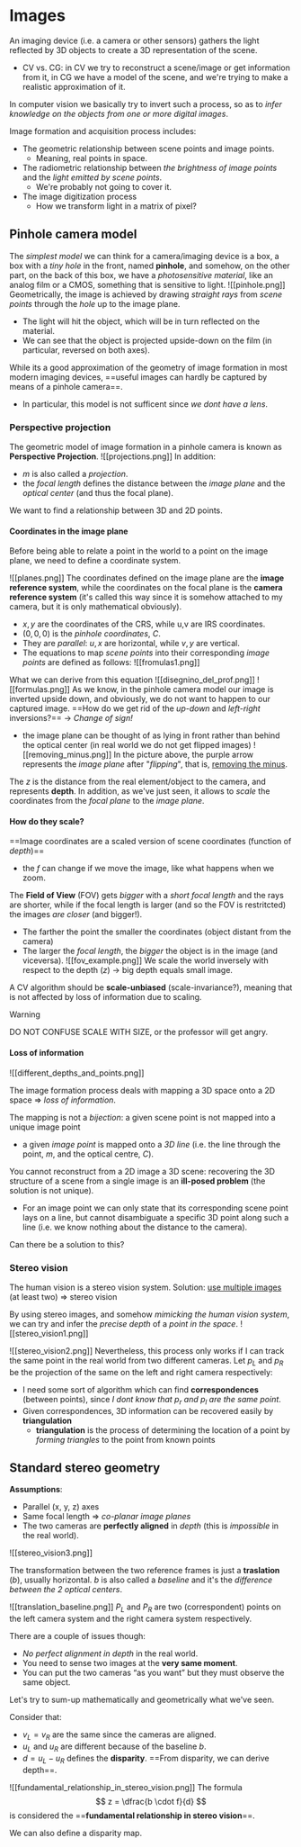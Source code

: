 # Images
An imaging device (i.e. a camera or other sensors) gathers the light reflected by 3D objects to create a 3D representation of the scene.
- CV vs. CG: in CV we try to reconstruct a scene/image or get information from it, in CG we have a model of the scene, and we're trying to make a realistic approximation of it.

In computer vision we basically try to invert such a process, so as to _infer knowledge on the objects from one or more digital images_. 

Image formation and acquisition process includes: 
- The geometric relationship between scene points and image points.
	- Meaning, real points in space. 
- The radiometric relationship between _the brightness of image points_ and the _light emitted by scene points_. 
	- We're probably not going to cover it. 
- The image digitization process
	- How we transform light in a matrix of pixel?

## Pinhole camera model
The _simplest model_ we can think for a camera/imaging device is a box, a box with a _tiny hole_ in the front, named __pinhole__, and somehow, on the other part, on the back of this box, we have a _photosensitive material_, like an analog film or a CMOS, something that is sensitive to light. 
![[pinhole.png]]
Geometrically, the image is achieved by drawing _straight rays_ from _scene points_ through the _hole_ up to the image plane.

- The light will hit the object, which will be in turn reflected on the material. 
- We can see that the object is projected upside-down on the film (in particular, reversed on both axes). 

While its a good approximation of the geometry of image formation in most modern imaging devices, ==useful images can hardly be captured by means of a pinhole camera==. 
- In particular, this model is not sufficent since _we dont have a lens_. 

### Perspective projection
The geometric model of image formation in a pinhole camera is known as __Perspective Projection__. 
![[projections.png]]
In addition:
- $m$ is also called a _projection_. 
- the _focal length_ defines the distance between the _image plane_ and the _optical center_ (and thus the focal plane). 

We want to find a relationship between 3D and 2D points. 

#### Coordinates in the image plane
Before being able to relate a point in the world to a point on the image plane, we need to define a coordinate system. 

![[planes.png]]
 The coordinates defined on the image plane are the __image reference system__, while the coordinates on the focal plane is the __camera reference system__ (it's called this way since it is somehow attached to my camera, but it is only mathematical obviously).  

- $x, y$ are the coordinates of the CRS, while u,v are IRS coordinates. 
- $(0,0,0)$ is the _pinhole coordinates_, $C$. 
- They are _parallel_: $u,x$ are horizontal, while $v,y$ are vertical. 
- The equations to map _scene points_ into their corresponding _image points_ are defined as follows:
![[fromulas1.png]]

What we can derive from this equation
![[disegnino_del_prof.png]]
![[formulas.png]]
As we know, in the pinhole camera model our image is inverted upside down, and obviously, we do not want to happen to our captured image. ==How do we get rid of the _up-down_ and _left-right_ inversions?== -> _Change of sign!_ 
- the image plane can be thought of as lying in front rather than behind the optical center (in real world we do not get flipped images)
![[removing_minus.png]]
In the picture above, the purple arrow represents the _image plane_ after "_flipping_", that is, <u>removing the minus</u>. 

The $z$ is the distance from the real element/object to the camera, and represents __depth__.
In addition, as we've just seen, it allows to _scale_ the coordinates from the _focal plane_ to the _image plane_.   

#### How do they scale?
==Image coordinates are a scaled version of scene coordinates (function of _depth_)==
- the $f$ can change if we move the image, like what happens when we zoom. 

The __Field of View__ (FOV) gets _bigger_ with a _short focal length_ and the rays are shorter, while if the focal length is larger (and so the FOV is restritcted) the images _are closer_ (and bigger!). 
- The farther the point the smaller the coordinates (object distant from the camera)
- The larger the _focal length_, the _bigger_ the object is in the image (and viceversa). 
![[fov_example.png]]
We scale the world inversely with respect to the depth ($z$) -> big depth equals small image.

A CV algorithm should be __scale-unbiased__ (scale-invariance?), meaning that is not affected by loss of information due to scaling. 

>[!WARNING]
> DO NOT CONFUSE SCALE WITH SIZE, or the professor will get angry. 

#### Loss of information

![[different_depths_and_points.png]]

The image formation process deals with mapping a 3D space onto a 2D space => _loss of information_.

The mapping is not a _bijection_: a given scene point is not mapped into a unique image point 
- a given _image point_ is mapped onto a _3D line_ (i.e. the line through the point, $m$, and the optical centre, $C$).

You cannot reconstruct from a 2D image a 3D scene: recovering the 3D structure of a scene from a single image is an __ill-posed problem__ (the solution is not unique).
- For an image point we can only state that its corresponding scene point lays on a line, but cannot disambiguate a specific 3D point along such a line (i.e. we know nothing about the distance to the camera).

Can there be a solution to this?

### Stereo vision
The human vision is a stereo vision system. 
Solution: <u>use multiple images</u> (at least two) => stereo vision

By using stereo images, and somehow _mimicking the human vision system_, we can try and infer the _precise depth_ of a _point in the space_.
![[stereo_vision1.png]]

![[stereo_vision2.png]]
Nevertheless, this process only works if I can track the same point in the real world from two different cameras. Let $p_L$ and $p_R$ be the projection of the same on the left and right camera respectively:
- I need some sort of algorithm which can find __correspondences__ (between points), since _I dont know that $p_r$ and $p_l$ are the same point_. 
-  Given correspondences, 3D information can be recovered easily by __triangulation__ 
	- __triangulation__ is the process of determining the location of a point by _forming triangles_ to the point from known points

## Standard stereo geometry 
__Assumptions__: 
- Parallel (x, y, z) axes 
- Same focal length => _co-planar image planes_ 
- The two cameras are __perfectly aligned__ in _depth_ (this is _impossible_ in the real world). 

![[stereo_vision3.png]]

The transformation between the two reference frames is just a __traslation__ ($b$), usually horizontal. $b$ is also called a _baseline_ and it's the _difference between the 2 optical centers_.
 
![[translation_baseline.png]]
$P_L$ and $P_R$ are two (correspondent) points on the left camera system and the right camera system respectively. 

There are a couple of issues though:
- _No perfect alignment in depth_ in the real world. 
- You need to sense two images at the __very same moment__. 
- You can put the two cameras “as you want” but they must observe the same object. 

Let's try to sum-up mathematically and geometrically what we've seen. 

Consider that:
- $v_L = v_R$ are the same since the cameras are aligned.  
- $u_L$ and $u_R$ are different because of the baseline $b$. 
- $d = u_L - u_R$ defines the __disparity__. ==From disparity, we can derive depth==.   

![[fundamental_relationship_in_stereo_vision.png]]
The formula 
$$
z = \dfrac{b \cdot f}{d}
$$
is considered the ==__fundamental relationship in stereo vision__==. 

We can also define a disparity map. 